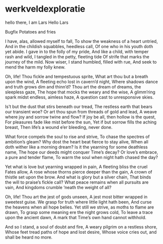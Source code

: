 # werkveldexploratie
hello there, I am Lars
Hello Lars

Bugfix
Potatoes
and fries

I have, alas, allowed myself to fall,
To show the weakness of a heart untried,
And in the childish squabbles, heedless call,
Of one who in his youth doth yet abide.
I gave in to the folly of my pride,
And like a child, with temper rash and wild,
I tangled in the petty, fleeting tide
Of strife that marks the journey of the mild.
Now wiser, I stand humbled, filled with rue,
And seek to mend the harm my folly knew.

Oh, life! Thou fickle and tempestuous sprite,
What art thou but a breath upon the wind,
A fleeting echo lost in cavern’d night,
Where shadows dance and truth grows dim and thinn’d?
Thou art the dream of dreams, the sleepless gaze,
The hope that mocks the weary and the wise,
A glimm’ring spark midst endless, aimless haze,
A question cast to unresponsive skies.

Is’t but the dust that stirs beneath our tread,
The restless earth that bears our transient woe?
Or art thou spun from threads of gold and lead,
A weave where joy and sorrow twine and flow?
If joy be all, then hollow is the quest,
For pleasures fade like mist before the sun,
Yet if but sorrow fills the aching breast,
Then life’s a wound e’er bleeding, never done.

What force compels the soul to rise and strive,
To chase the spectres of ambition’s gleam?
Why dost the heart beat fierce to stay alive,
When all doth wither like a morning dream?
Is it the yearning for some deathless name,
The hope our deeds might conquer Time’s decay?
Or love’s embrace, a pure and tender flame,
To warm the soul when night hath chased the day?

Yet what is love but yearning wrapped in pain,
A fleeting bliss the cruel Fates allow,
A rose whose thorns pierce deeper than the gain,
A crown of thistle set upon the brow.
And what is glory but a silver chain,
That binds the will to praise’s fickle call?
What peace remains when all pursuits are vain,
And kingdoms crumble ‘neath the weight of all?

Oh, life! Thou art the jest of gods unseen,
A jest most bitter wrapped in sweetest guise.
We grasp for truth where little light hath been,
And curse the heavens when all hope belies.
Yet still we strive, as moths to flame are drawn,
To grasp some meaning ere the night grows cold,
To leave a trace upon the ancient dawn,
A mark that Time’s own hand cannot withhold.

And so I stand, a soul of doubt and fire,
A weary pilgrim on a restless shore,
Whose feet tread paths of hope and lost desire,
Whose voice cries out, and shall be heard no more.
